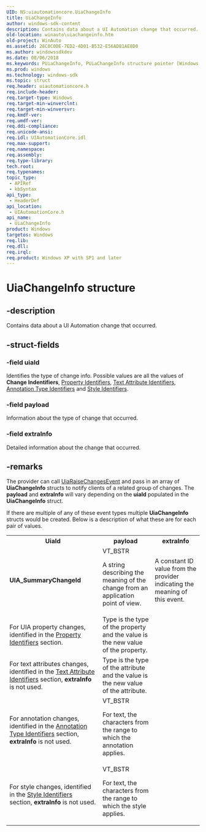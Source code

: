 ```yaml
---
UID: NS:uiautomationcore.UiaChangeInfo
title: UiaChangeInfo
author: windows-sdk-content
description: Contains data about a UI Automation change that occurred.
old-location: winauto\uiachangeinfo.htm
old-project: WinAuto
ms.assetid: 28C0C0DE-7ED2-4D01-B532-E56AD81AE8D0
ms.author: windowssdkdev
ms.date: 08/06/2018
ms.keywords: PUiaChangeInfo, PUiaChangeInfo structure pointer [Windows Accessibility], UiaChangeInfo, UiaChangeInfo structure [Windows Accessibility], uiautomationcore/PUiaChangeInfo, uiautomationcore/UiaChangeInfo, winauto.uiachangeinfo
ms.prod: windows
ms.technology: windows-sdk
ms.topic: struct
req.header: uiautomationcore.h
req.include-header: 
req.target-type: Windows
req.target-min-winverclnt: 
req.target-min-winversvr: 
req.kmdf-ver: 
req.umdf-ver: 
req.ddi-compliance: 
req.unicode-ansi: 
req.idl: UIAutomationCore.idl
req.max-support: 
req.namespace: 
req.assembly: 
req.type-library: 
tech.root: 
req.typenames: 
topic_type:
 - APIRef
 - kbSyntax
api_type:
 - HeaderDef
api_location:
 - UIAutomationCore.h
api_name:
 - UiaChangeInfo
product: Windows
targetos: Windows
req.lib: 
req.dll: 
req.irql: 
req.product: Windows XP with SP1 and later
---
```


# UiaChangeInfo structure


## -description


Contains data about a UI Automation change that occurred.


## -struct-fields




### -field uiaId

Identifies the type of change info. Possible values are all the values of <b>Change Indentifiers</b>, <a href="https://msdn.microsoft.com/c05163ea-ba06-4005-9b80-661015b9d2ef">Property Identifiers</a>, <a href="https://msdn.microsoft.com/67d86817-6a3f-4047-88d9-34f33f52a563">Text Attribute Identifiers</a>, <a href="https://msdn.microsoft.com/46948B7C-EC9F-4B55-B769-62EE8BE11D33">Annotation Type Identifiers</a> and <a href="https://msdn.microsoft.com/BC06F8B6-3A2B-46BF-A8A6-6BA69A72738A">Style Identifiers</a>.


### -field payload

Information about the type of change that occurred.


### -field extraInfo

Detailed information about the change that occurred.


## -remarks



The provider can call <a href="https://msdn.microsoft.com/AA6F1F6E-3EE9-44A6-B1AE-B08013DC1E37">UiaRaiseChangesEvent</a> and pass in an array of <b>UiaChangeInfo</b> structs to notify clients of a related group of changes.  The <b>payload</b> and <b>extraInfo</b> will vary depending on the <b>uiaId</b> populated in the <b>UiaChangeInfo</b> struct.

If there are multiple of any of these event types multiple <b>UiaChangeInfo</b> structs would be created.  Below is a description of what these are for each pair of values.

<table>
<tr>
<th>UiaId</th>
<th>payload</th>
<th>extraInfo</th>
</tr>
<tr>
<td>
<b>UIA_SummaryChangeId</b>

</td>
<td>
VT_BSTR

A string describing the meaning of the change from an application point of view.

</td>
<td>
A constant ID value from the provider indicating the meaning of this event.

</td>
</tr>
<tr>
<td>
For UIA property changes, identified in the <a href="https://msdn.microsoft.com/c05163ea-ba06-4005-9b80-661015b9d2ef">Property Identifiers</a> section.

</td>
<td>
Type is the type of the property and the value is the new value of the property.

</td>
<td>
 

</td>
</tr>
<tr>
<td>
For text attributes changes, identified in the <a href="https://msdn.microsoft.com/67d86817-6a3f-4047-88d9-34f33f52a563">Text Attribute Identifiers</a> section, <b>extraInfo</b> is not used.

</td>
<td>
Type is the type of the attribute and the value is the new value of the attribute.

</td>
<td>
 

</td>
</tr>
<tr>
<td>
For annotation changes, identified in the <a href="https://msdn.microsoft.com/46948B7C-EC9F-4B55-B769-62EE8BE11D33">Annotation Type Identifiers</a> section, <b>extraInfo</b> is not used.

</td>
<td>
VT_BSTR

For text, the characters from the range to which the annotation  applies.

</td>
<td>
 

</td>
</tr>
<tr>
<td>
For style changes, identified in the <a href="https://msdn.microsoft.com/BC06F8B6-3A2B-46BF-A8A6-6BA69A72738A">Style Identifiers</a> section, <b>extraInfo</b> is not used.

</td>
<td>
VT_BSTR

For text, the characters from the range to which the style applies.

</td>
<td>
 

</td>
</tr>
</table>
 



